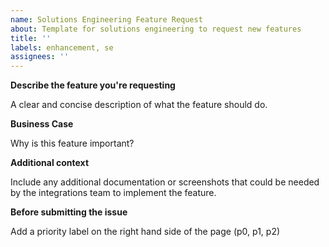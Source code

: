```yaml
---
name: Solutions Engineering Feature Request
about: Template for solutions engineering to request new features
title: ''
labels: enhancement, se
assignees: ''
---
```


**Describe the feature you're requesting**

A clear and concise description of what the feature should do.

**Business Case**

Why is this feature important?

**Additional context**

Include any additional documentation or screenshots that could be needed by the integrations team to implement the feature.

**Before submitting the issue**

Add a priority label on the right hand side of the page (p0, p1, p2)
